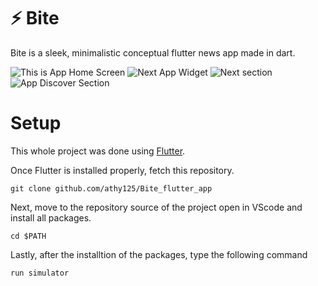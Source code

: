 # ⚡ Bite 
Bite is a sleek, minimalistic conceptual flutter news app made in dart. 

![This is App Home Screen](https://github.com/athy125/Bite_flutter_app/blob/main/screenshots/Screenshot%202022-09-30%20at%208.25.57%20PM.png)
![Next App Widget](https://github.com/athy125/Bite_flutter_app/blob/main/screenshots/Screenshot%202022-09-30%20at%208.26.08%20PM.png)
![Next section](https://github.com/athy125/Bite_flutter_app/blob/main/screenshots/Screenshot%202022-09-30%20at%208.26.59%20PM.png)
![App Discover Section](https://github.com/athy125/Bite_flutter_app/blob/main/screenshots/Screenshot%202022-09-30%20at%208.27.03%20PM.png)

# Setup 

This whole project was done using [Flutter](https://docs.flutter.dev/get-started/install).

Once Flutter is installed properly, fetch this repository.

    git clone github.com/athy125/Bite_flutter_app

Next, move to the repository source of the project open in VScode and install all packages.

    cd $PATH

Lastly, after the installtion of the packages, type the following command

    run simulator



